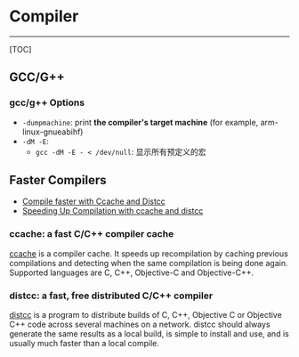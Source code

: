 # Compiler

-----

[TOC]

## GCC/G++

### gcc/g++ Options

* `-dumpmachine`: print **the compiler's target machine** (for example, arm-linux-gnueabihf)
* `-dM -E`:
  - `gcc -dM -E - < /dev/null`: 显示所有预定义的宏

## Faster Compilers

* [Compile faster with Ccache and Distcc](https://rtt-lwr.readthedocs.io/en/latest/adv-tutos/ccache-distcc.html)
* [Speeding Up Compilation with ccache and distcc](http://www.jamessjackson.com/gcc/ccache/distcc/compiling/c++/2017/07/25/ccache-and-distcc/)

### ccache: a fast C/C++ compiler cache
[ccache](https://ccache.samba.org/) is a compiler cache. It speeds up recompilation by caching previous compilations and detecting when the same compilation is being done again. Supported languages are C, C++, Objective-C and Objective-C++.

### distcc: a fast, free distributed C/C++ compiler
[distcc](https://distcc.github.io/) is a program to distribute builds of C, C++, Objective C or Objective C++ code across several machines on a network. distcc should always generate the same results as a local build, is simple to install and use, and is usually much faster than a local compile.
